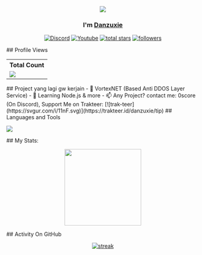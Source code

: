 <p align="center">
    <img src="https://readme-typing-svg.demolab.com?font=Fira+Code&weight=600&size=30&duration=3000&pause=100&color=0066F7&center=true&vCenter=true&random=false&width=435&lines=FUCK+DDOS!" /></a>
    </p>
    <h3 align="center">I'm <a href="https://github.com/zuxievrtx">Danzuxie</a></h3>
    <p align="center">
      <a href="https://discord.gg/3tNYvhJzPt"><img alt="Discord" title="Discord" src="https://img.shields.io/badge/-Discord-7289DA?style=for-the-badge&logo=discord&logoColor=white"/></a>
      <a href="https://www.youtube.com/channel/UC3TJbRG5n2fvDaC0rnFZ1yA"><img alt="Youtube" title="Youtube" src="https://img.shields.io/badge/-Youtube-FF0000?style=for-the-badge&logo=youtube&logoColor=white"/></a>
    <a href="https://github.com/zuxievrtx?tab=repositories&sort=stargazers">
        <img alt="total stars" title="Total stars on GitHub" src="https://custom-icon-badges.demolab.com/github/stars/zuxievrtx?color=B8B92B&style=for-the-badge&labelColor=959532&logo=star"/></a>
       <a href="https://github.com/zuxievrtx"><img alt="followers" title="Follow me on Github" src="https://img.shields.io/github/followers/zuxievrtx?color=236ad3&style=for-the-badge&logo=github&label=Follow"/></a>
     </p>
      ## Profile Views
    <table>
        <tr>
          <th>Total Count</th>
        </tr>
        <tr>
          <td>
             <a href="https://github.com/zuxievrtx"> <img src="https://komarev.com/ghpvc/?username=zuxievrtx&style=for-the-badge&color=brightgreen"> </a>
          </td>
        </tr>
      </table>
    ## Project yang lagi gw kerjain
    - 🔭 VortexNET (Based Anti DDOS Layer Service)
    - 🌱 Learning Node.js & more
    - 📫 Any Project? contact me: 0score (On Discord), 
    Support Me on Trakteer:
    [![trak-teer](https://svgur.com/i/11nF.svg)](https://trakteer.id/danzuxie/tip)
    ## Languages and Tools
    <p align="left"> <a href="https://github.com/zuxievrtx"><img src="https://skillicons.dev/icons?i=vscode,aws,github,mysql,css,html,js,express,react,bots,nodejs,wordpress"> </a> </p>
    ## My Stats:
    <p align="center">
    <img height="200px" src="https://github-readme-stats.vercel.app/api?username=zuxievrtx&hide_border=true&show_icons=true&count_private=true&theme=gruvbox&bg_color=151515">
    </p>
     ## Activity On GitHub
    <p align="center">
      <a href="https://github.com/zuxievrtx">      
    <img title="stats" alt="streak" src="https://github-readme-streak-stats.herokuapp.com/?user=zuxievrtx&theme=dark&hide_border=true&stroke=f53b3b"/>
    </a> 
    </p>

